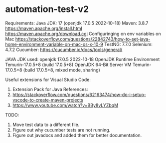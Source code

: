 # automation-test-v2

Requirements:
Java JDK: 17 (openjdk 17.0.5 2022-10-18)
Maven: 3.8.7
    https://maven.apache.org/install.html
    https://maven.apache.org/download.cgi
    Configuringing on env variables on Mac
        https://stackoverflow.com/questions/22842743/how-to-set-java-home-environment-variable-on-mac-os-x-10-9
TestNG: 7.7.0
Selenium: 4.7.2
Cucumber: https://cucumber.io/docs/tools/general/


JAVA JDK used:
openjdk 17.0.5 2022-10-18
OpenJDK Runtime Environment Temurin-17.0.5+8 (build 17.0.5+8)
OpenJDK 64-Bit Server VM Temurin-17.0.5+8 (build 17.0.5+8, mixed mode, sharing)


Useful extensions for Visual Studio Code:
1. Extension Pack for Java
References: 
1. https://stackoverflow.com/questions/62163474/how-do-i-setup-vscode-to-create-maven-projects
2. https://www.youtube.com/watch?v=BBy8vLYZbqM


TODO:
1. Move test data to a different file.
2. Figure out why cucumber tests are not running. 
3. Figure out javadocs and added them for better documentation.